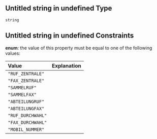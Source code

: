## Untitled string in undefined Type

`string`

## Untitled string in undefined Constraints

**enum**: the value of this property must be equal to one of the following values:

| Value             | Explanation |
| :---------------- | :---------- |
| `"RUF_ZENTRALE"`  |             |
| `"FAX_ZENTRALE"`  |             |
| `"SAMMELRUF"`     |             |
| `"SAMMELFAX"`     |             |
| `"ABTEILUNGRUF"`  |             |
| `"ABTEILUNGFAX"`  |             |
| `"RUF_DURCHWAHL"` |             |
| `"FAX_DURCHWAHL"` |             |
| `"MOBIL_NUMMER"`  |             |
